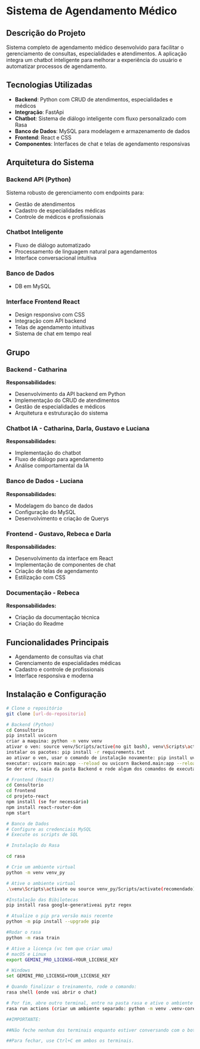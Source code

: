 # Sistema de Agendamento Médico

## Descrição do Projeto

Sistema completo de agendamento médico desenvolvido para facilitar o gerenciamento de consultas, especialidades e atendimentos. A aplicação integra um chatbot inteligente para melhorar a experiência do usuário e automatizar processos de agendamento.

## Tecnologias Utilizadas

- **Backend**: Python com CRUD de atendimentos, especialidades e médicos
- **Integração**: FastApi
- **Chatbot**: Sistema de diálogo inteligente com fluxo personalizado com Rasa
- **Banco de Dados**: MySQL para modelagem e armazenamento de dados
- **Frontend**: React e CSS
- **Componentes**: Interfaces de chat e telas de agendamento responsivas

## Arquitetura do Sistema

### Backend API (Python)
Sistema robusto de gerenciamento com endpoints para:
- Gestão de atendimentos
- Cadastro de especialidades médicas
- Controle de médicos e profissionais

### Chatbot Inteligente
- Fluxo de diálogo automatizado
- Processamento de linguagem natural para agendamentos
- Interface conversacional intuitiva

### Banco de Dados
- DB em MySQL

### Interface Frontend React
- Design responsivo com CSS
- Integração com API backend
- Telas de agendamento intuitivas
- Sistema de chat em tempo real

## Grupo

### Backend - Catharina
**Responsabilidades:**
- Desenvolvimento da API backend em Python
- Implementação do CRUD de atendimentos
- Gestão de especialidades e médicos
- Arquitetura e estruturação do sistema

### Chatbot IA - Catharina, Darla, Gustavo e Luciana
**Responsabilidades:**
- Implementação do chatbot
- Fluxo de diálogo para agendamento
- Análise comportamental da IA

### Banco de Dados - Luciana
**Responsabilidades:**
- Modelagem do banco de dados
- Configuração do MySQL
- Desenvolvimento e criação de Querys

### Frontend - Gustavo, Rebeca e Darla
**Responsabilidades:**
- Desenvolvimento da interface em React
- Implementação de componentes de chat
- Criação de telas de agendamento
- Estilização com CSS

### Documentação - Rebeca
**Responsabilidades:**
- Criação da documentação técnica
- Criação do Readme

## Funcionalidades Principais

- Agendamento de consultas via chat
- Gerenciamento de especialidades médicas
- Cadastro e controle de profissionais
- Interface responsiva e moderna

## Instalação e Configuração

```bash
# Clone o repositório
git clone [url-do-repositorio]

# Backend (Python)
cd Consultorio
pip install uvicorn
criar a maquina: python -m venv venv
ativar o ven: source venv/Scripts/active(no git bash), venv\Scripts\activate.bat(cmd) 
instalar os pacotes: pip install -r requirements.txt
ao ativar o ven, usar o comando de instalação novamente: pip install uvicorn
executar: uvicorn main:app --reload ou uvicorn Backend.main:app --reload (recomendado)
Se der erro, saia da pasta Backend e rode algum dos comandos de executar novamente

# Frontend (React)
cd Consultorio
cd frontend
cd projeto-react
npm install (se for necessário)
npm install react-router-dom
npm start

# Banco de Dados
# Configure as credenciais MySQL
# Execute os scripts de SQL

# Instalação do Rasa 

cd rasa

# Crie um ambiente virtual
python -m venv venv_py

# Ative o ambiente virtual
.\venv\Scripts\activate ou source venv_py/Scripts/activate(recomendado)

#Instalação das Bibilotecas
pip install rasa google-generativeai pytz regex 

# Atualize o pip pra versão mais recente
python -m pip install --upgrade pip

#Rodar o rasa
python -m rasa train

# Ative a licença (vc tem que criar uma)
# macOS e Linux
export GEMINI_PRO_LICENSE=YOUR_LICENSE_KEY

# Windows
set GEMINI_PRO_LICENSE=YOUR_LICENSE_KEY

# Quando finalizar o treinamento, rode o comando:
rasa shell (onde vai abrir o chat)

# Por fim, abre outro terminal, entre na pasta rasa e ative o ambiente e rode o comando:
rasa run actions (criar um ambiente separado: python -m venv .venv-core, source .venv-core/Scripts/activate,  python -m pip install --upgrade pip. ai roda o comando)

##IMPORTANTE: 

##Não feche nenhum dos terminais enquanto estiver conversando com o bot. O primeiro terminal (rasa shell) é a sua interface de chat, e o segundo (rasa run actions) é o servidor que executa as ações personalizadas (como a interação com a LLM e o formulário de agendamento).

##Para fechar, use Ctrl+C em ambos os terminais.
